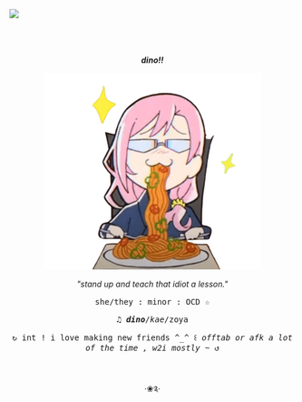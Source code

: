 <p align="center">
  
![](https://komarev.com/ghpvc/?username=DlNOS&label=✿&color=304B52)</p>

<p align="center"> <br>
<br>
<p align="center">
<i><b>dino!!</b></i>


<p align="center">
<img src="Screenshot_2025-02-27_22.47.57-removebg-preview_optimized.png" alt="Cherry">
<p align="center">
<i>"stand up and teach that idiot a lesson."</i> 


<p align="center">
<tt>she/they : minor : OCD ☆</tt> 
<p align="center">
<tt>♫︎ <i><b>dino</b></i>/<i>kae</i>/zoya</tt>
<p align="center">
<tt>↻ int ! i love making new friends ^_^ ꒰ <i>offtab or afk a lot of the time , w2i mostly ~</i> ↺</tt>
<br> 
<br>
<br>
<p align="center"> ‧❀༉‧
